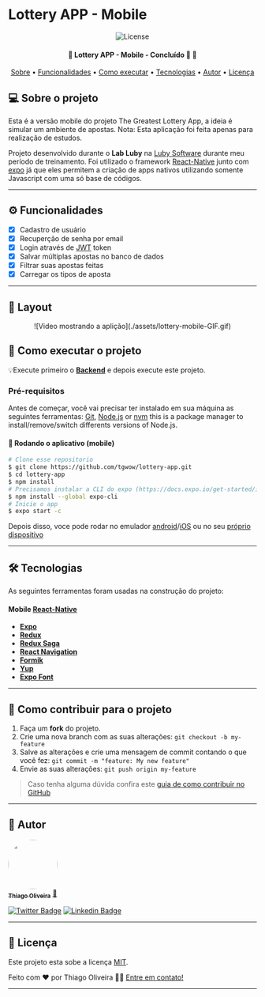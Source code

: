 # Lottery APP - Mobile

<p align="center">
	<img alt="License" src="https://img.shields.io/badge/license-MIT-brightgreen">  
</p>

<h4 align="center"> 
	🚧  Lottery APP - Mobile - Concluído 🚀 🚧
</h4>

<p align="center">
 <a href="#-sobre-o-projeto">Sobre</a> •
 <a href="#-funcionalidades">Funcionalidades</a> •
 <a href="#-como-executar-o-projeto">Como executar</a> • 
 <a href="#-tecnologias">Tecnologias</a> • 
 <a href="#-autor">Autor</a> • 
 <a href="#user-content--licença">Licença</a>
</p>


## 💻 Sobre o projeto

Esta é a versão mobile do projeto The Greatest Lottery App, a ideia é simular um ambiente de apostas. Nota: Esta aplicação foi feita apenas para realização de estudos.


Projeto desenvolvido durante o **Lab Luby** na [Luby Software](https://www.luby.com.br/) durante meu período de treinamento.
Foi utilizado o framework [React-Native](https://reactnative.dev/) junto com [expo](https://docs.expo.io/) já que eles permitem a criação de apps nativos utilizando somente Javascript com uma só base de códigos.

---

## ⚙️ Funcionalidades

- [x] Cadastro de usuário
- [x] Recuperção de senha por email
- [x] Login através de [JWT](https://jwt.io/) token
- [x] Salvar múltiplas apostas no banco de dados
- [x] Filtrar suas apostas feitas
- [x] Carregar os tipos de aposta

---


## 🎨 Layout

<p align="center">
  ![Video mostrando a aplição](./assets/lottery-mobile-GIF.gif)
</p>

## 🚀 Como executar o projeto

💡Execute primeiro o **[Backend](https://github.com/tgwow/lottery-api)** e depois execute este projeto.

### Pré-requisitos

Antes de começar, você vai precisar ter instalado em sua máquina as seguintes ferramentas:
[Git](https://git-scm.com), [Node.js](https://nodejs.org/en/) or [nvm](https://nodejs.org/en/download/package-manager/#nvm) this is a package manager to install/remove/switch differents versions of Node.js.

#### 🎲 Rodando o aplicativo (mobile)

```bash
# Clone esse repositorio
$ git clone https://github.com/tgwow/lottery-app.git
$ cd lottery-app
$ npm install
# Precisamos instalar a CLI do expo (https://docs.expo.io/get-started/installation/)
$ npm install --global expo-cli
# Inicie o app
$ expo start -c
```
Depois disso, voce pode rodar no emulador [android](https://docs.expo.io/workflow/android-studio-emulator/)/[iOS](https://docs.expo.io/workflow/ios-simulator/) ou no seu [próprio dispositivo](https://docs.expo.io/get-started/create-a-new-app/#opening-the-app-on-your-phonetablet) 

---

## 🛠 Tecnologias

As seguintes ferramentas foram usadas na construção do projeto:


#### [](https://github.com/tgwow/lottery-api)**Mobile**  [React-Native](https://reactnative.dev/)

-   **[Expo](https://docs.expo.io/)**
-   **[Redux](https://redux.js.org/)**
-   **[Redux Saga](https://redux-saga.js.org/)**
-   **[React Navigation](https://reactnavigation.org/)**
-   **[Formik](https://formik.org/)**
-   **[Yup](https://github.com/jquense/yup)**
-   **[Expo Font](https://docs.expo.io/versions/latest/sdk/font/)**

---

## 💪 Como contribuir para o projeto

1. Faça um **fork** do projeto.
2. Crie uma nova branch com as suas alterações: `git checkout -b my-feature`
3. Salve as alterações e crie uma mensagem de commit contando o que você fez: `git commit -m "feature: My new feature"`
4. Envie as suas alterações: `git push origin my-feature`
> Caso tenha alguma dúvida confira este [guia de como contribuir no GitHub](./CONTRIBUTING.md)

---

## 🦸 Autor

<a href="https://www.linkedin.com/in/thiago-oliveira-86758738/">
 <img style="border-radius: 50%;" src="https://avatars.githubusercontent.com/u/28604537?s=460&u=3fc99856be98a7aa7823e0af58dfa67d2e8083ac&v=4" width="100px;" alt=""/>
 <br />
 <sub><b>Thiago Oliveira</b></sub></a> <a href="https://www.linkedin.com/in/thiago-oliveira-86758738/" title="Rocket">🚀</a>
 <br />

[![Twitter Badge](https://img.shields.io/badge/-@theveloper_tg-1ca0f1?style=flat-square&labelColor=1ca0f1&logo=twitter&logoColor=white&link=https://twitter.com/theveloper_tg)](https://twitter.com/theveloper_tg) [![Linkedin Badge](https://img.shields.io/badge/-Thiago-blue?style=flat-square&logo=Linkedin&logoColor=white&link=https://www.linkedin.com/in/thiago-oliveira-86758738/)](https://www.linkedin.com/in/thiago-oliveira-86758738/) 

---

## 📝 Licença

Este projeto esta sobe a licença [MIT](./LICENSE).

Feito com ❤️ por Thiago Oliveira 👋🏽 [Entre em contato!](https://www.linkedin.com/in/thiago-oliveira-86758738/)

---
